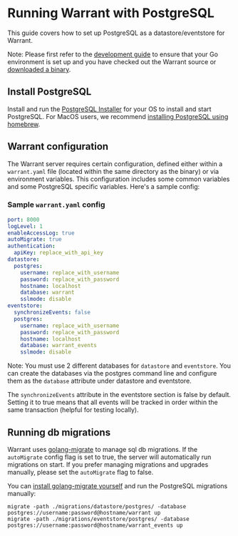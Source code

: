 # Running Warrant with PostgreSQL

This guide covers how to set up PostgreSQL as a datastore/eventstore for Warrant.

Note: Please first refer to the [development guide](/development.md) to ensure that your Go environment is set up and you have checked out the Warrant source or [downloaded a binary](https://github.com/warrant-dev/warrant/releases).

## Install PostgreSQL

Install and run the [PostgreSQL Installer](https://www.postgresql.org/download/) for your OS to install and start PostgreSQL. For MacOS users, we recommend [installing PostgreSQL using homebrew](https://formulae.brew.sh/formula/postgresql@14).

## Warrant configuration

The Warrant server requires certain configuration, defined either within a `warrant.yaml` file (located within the same directory as the binary) or via environment variables. This configuration includes some common variables and some PostgreSQL specific variables. Here's a sample config:

### Sample `warrant.yaml` config

```yaml
port: 8000
logLevel: 1
enableAccessLog: true
autoMigrate: true
authentication:
  apiKey: replace_with_api_key
datastore:
  postgres:
    username: replace_with_username
    password: replace_with_password
    hostname: localhost
    database: warrant
    sslmode: disable
eventstore:
  synchronizeEvents: false
  postgres:
    username: replace_with_username
    password: replace_with_password
    hostname: localhost
    database: warrant_events
    sslmode: disable
```

Note: You must use 2 different databases for `datastore` and `eventstore`. You can create the databases via the postgres command line and configure them as the `database` attribute under datastore and eventstore.

The `synchronizeEvents` attribute in the eventstore section is false by default. Setting it to true means that all events will be tracked in order within the same transaction (helpful for testing locally).

## Running db migrations

Warrant uses [golang-migrate](https://github.com/golang-migrate/migrate) to manage sql db migrations. If the `autoMigrate` config flag is set to true, the server will automatically run migrations on start. If you prefer managing migrations and upgrades manually, please set the `autoMigrate` flag to false.

You can [install golang-migrate yourself](https://github.com/golang-migrate/migrate/tree/master/cmd/migrate) and run the PostgreSQL migrations manually:

```shell
migrate -path ./migrations/datastore/postgres/ -database postgres://username:password@hostname/warrant up
migrate -path ./migrations/eventstore/postgres/ -database postgres://username:password@hostname/warrant_events up
```
